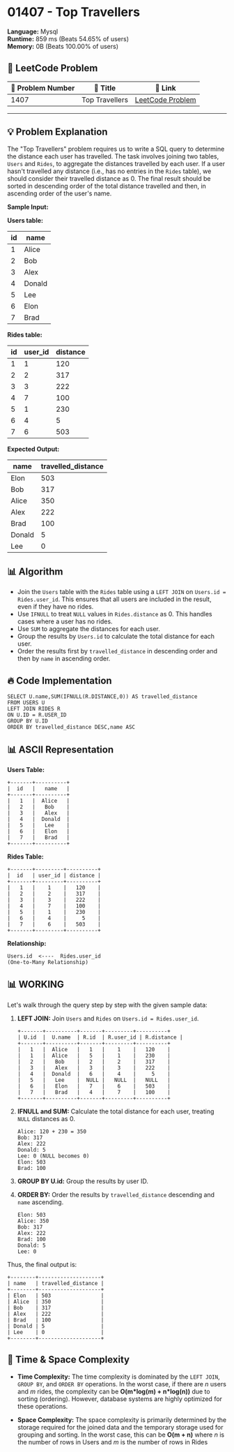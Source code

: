 # 01407 - Top Travellers
    
**Language:** Mysql  
**Runtime:** 859 ms (Beats 54.65% of users)  
**Memory:** 0B (Beats 100.00% of users)  

## 📝 **LeetCode Problem**
| 🔢 Problem Number | 📌 Title | 🔗 Link |
|------------------|--------------------------|--------------------------|
| 1407 | Top Travellers | [LeetCode Problem](https://leetcode.com/problems/top-travellers/) |

---

## 💡 **Problem Explanation**

The "Top Travellers" problem requires us to write a SQL query to determine the distance each user has travelled. The task involves joining two tables, `Users` and `Rides`, to aggregate the distances travelled by each user. If a user hasn't travelled any distance (i.e., has no entries in the `Rides` table), we should consider their travelled distance as 0. The final result should be sorted in descending order of the total distance travelled and then, in ascending order of the user's name.

**Sample Input:**

**Users table:**

| id  | name    |
|-----|---------|
| 1   | Alice   |
| 2   | Bob     |
| 3   | Alex    |
| 4   | Donald  |
| 5   | Lee     |
| 6   | Elon    |
| 7   | Brad    |

**Rides table:**

| id  | user_id | distance |
|-----|---------|----------|
| 1   | 1       | 120      |
| 2   | 2       | 317      |
| 3   | 3       | 222      |
| 4   | 7       | 100      |
| 5   | 1       | 230      |
| 6   | 4       | 5        |
| 7   | 6       | 503      |

**Expected Output:**

| name   | travelled_distance |
|--------|--------------------|
| Elon   | 503                |
| Bob    | 317                |
| Alice  | 350                |
| Alex   | 222                |
| Brad   | 100                |
| Donald | 5                  |
| Lee    | 0                  |

## 📊 **Algorithm**

*   Join the `Users` table with the `Rides` table using a `LEFT JOIN` on `Users.id = Rides.user_id`. This ensures that all users are included in the result, even if they have no rides.
*   Use `IFNULL` to treat `NULL` values in `Rides.distance` as 0. This handles cases where a user has no rides.
*   Use `SUM` to aggregate the distances for each user.
*   Group the results by `Users.id` to calculate the total distance for each user.
*   Order the results first by `travelled_distance` in descending order and then by `name` in ascending order.

## 🔥 **Code Implementation**

```mysql
SELECT U.name,SUM(IFNULL(R.DISTANCE,0)) AS travelled_distance
FROM USERS U
LEFT JOIN RIDES R
ON U.ID = R.USER_ID
GROUP BY U.ID
ORDER BY travelled_distance DESC,name ASC
```

## 📊 **ASCII Representation**

**Users Table:**

```
+-------+----------+
|  id   |   name   |
+-------+----------+
|   1   |  Alice   |
|   2   |   Bob    |
|   3   |   Alex   |
|   4   |  Donald  |
|   5   |   Lee    |
|   6   |   Elon   |
|   7   |   Brad   |
+-------+----------+
```

**Rides Table:**

```
+-------+---------+----------+
|  id   | user_id | distance |
+-------+---------+----------+
|   1   |    1    |   120    |
|   2   |    2    |   317    |
|   3   |    3    |   222    |
|   4   |    7    |   100    |
|   5   |    1    |   230    |
|   6   |    4    |     5    |
|   7   |    6    |   503    |
+-------+---------+----------+
```

**Relationship:**

```
Users.id  <----  Rides.user_id
(One-to-Many Relationship)
```

## 📊 **WORKING**

Let's walk through the query step by step with the given sample data:

1.  **LEFT JOIN:** Join `Users` and `Rides` on `Users.id = Rides.user_id`.

    ```
    +-------+----------+-------+---------+----------+
    | U.id  |  U.name  | R.id  | R.user_id | R.distance |
    +-------+----------+-------+---------+----------+
    |   1   |  Alice   |   1   |    1    |   120    |
    |   1   |  Alice   |   5   |    1    |   230    |
    |   2   |   Bob    |   2   |    2    |   317    |
    |   3   |   Alex   |   3   |    3    |   222    |
    |   4   |  Donald  |   6   |    4    |     5    |
    |   5   |   Lee    |  NULL |   NULL  |   NULL   |
    |   6   |   Elon   |   7   |    6    |   503    |
    |   7   |   Brad   |   4   |    7    |   100    |
    +-------+----------+-------+---------+----------+
    ```

2.  **IFNULL and SUM:** Calculate the total distance for each user, treating `NULL` distances as 0.

    ```
    Alice: 120 + 230 = 350
    Bob: 317
    Alex: 222
    Donald: 5
    Lee: 0 (NULL becomes 0)
    Elon: 503
    Brad: 100
    ```

3.  **GROUP BY U.id:** Group the results by user ID.

4.  **ORDER BY:** Order the results by `travelled_distance` descending and `name` ascending.

    ```
    Elon: 503
    Alice: 350
    Bob: 317
    Alex: 222
    Brad: 100
    Donald: 5
    Lee: 0
    ```

Thus, the final output is:

```
+--------+--------------------+
| name   | travelled_distance |
+--------+--------------------+
| Elon   | 503                |
| Alice  | 350                |
| Bob    | 317                |
| Alex   | 222                |
| Brad   | 100                |
| Donald | 5                  |
| Lee    | 0                  |
+--------+--------------------+
```

## 🚀 **Time & Space Complexity**

*   **Time Complexity:** The time complexity is dominated by the `LEFT JOIN`, `GROUP BY`, and `ORDER BY` operations. In the worst case, if there are *n* users and *m* rides, the complexity can be **O(m\*log(m) + n\*log(n))** due to sorting (ordering). However, database systems are highly optimized for these operations.

*   **Space Complexity:** The space complexity is primarily determined by the storage required for the joined data and the temporary storage used for grouping and sorting. In the worst case, this can be **O(m + n)** where *n* is the number of rows in Users and *m* is the number of rows in Rides
    
